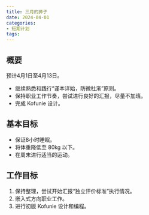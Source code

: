 ```yaml
---
title: 三月的狮子
date: 2024-04-01
categories:
- 短期计划
tags:
---
```


## 概要

预计4月1日至4月13日。

- 继续熟悉和践行“谨本详始，防微杜渐”原则。
- 保持职业工作节奏，尝试进行良好的汇报，尽量不加班。
- 完成 Kofunie 设计。

## 基本目标

- 保证8小时睡眠。
- 将体重降低至 80kg 以下。
- 在周末进行适当的运动。

## 工作目标

1. 保持整理，尝试开始汇报“独立评价标准”执行情况。
2. 嵌入式方向职业工作。
3. 进行初版 Kofunie 设计和编程。
